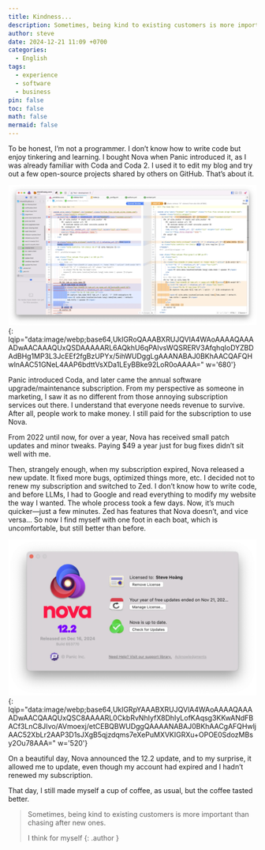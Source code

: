 ```yaml
---
title: Kindness...
description: Sometimes, being kind to existing customers is more important than chasing after new ones.
author: steve
date: 2024-12-21 11:09 +0700
categories:
  - English
tags:
  - experience
  - software
  - business
pin: false
toc: false
math: false
mermaid: false
---
```

To be honest, I’m not a programmer. I don’t know how to write code but enjoy tinkering and learning. I bought Nova when Panic introduced it, as I was already familiar with Coda and Coda 2. I used it to edit my blog and try out a few open-source projects shared by others on GitHub. That’s about it.

![Nova workspace](/assets/img/post/nova-workspace.webp "Nova workspace"){: lqip="data:image/webp;base64,UklGRoQAAABXRUJQVlA4WAoAAAAQAAAADwAACAAAQUxQSDAAAAARL6AQkhU6qPAIvsWQSRERV3AfqhqIoDYZBDAdBHg1MP3L3JcEEf2fgBzUPYx/5ihWUDggLgAAANABAJ0BKhAACQAFQHwlnAAC51GNeL4AAP6bdttVsXDa1LEyBBke92LoR0oAAAA=" w='680'}

Panic introduced Coda, and later came the annual software upgrade/maintenance subscription. From my perspective as someone in marketing, I saw it as no different from those annoying subscription services out there. I understand that everyone needs revenue to survive. After all, people work to make money. I still paid for the subscription to use Nova.

From 2022 until now, for over a year, Nova has received small patch updates and minor tweaks. Paying $49 a year just for bug fixes didn’t sit well with me.

Then, strangely enough, when my subscription expired, Nova released a new update. It fixed more bugs, optimized things more, etc. I decided not to renew my subscription and switched to Zed. I don’t know how to write code, and before LLMs, I had to Google and read everything to modify my website the way I wanted. The whole process took a few days. Now, it’s much quicker—just a few minutes. Zed has features that Nova doesn’t, and vice versa... So now I find myself with one foot in each boat, which is uncomfortable, but still better than before.

![Nova update 12.2](/assets/img/post/nova-update.webp "Nova update 12.2"){: lqip="data:image/webp;base64,UklGRpYAAABXRUJQVlA4WAoAAAAQAAAADwAACQAAQUxQSC8AAAARL0CkbRvNhIyfX8DhIyLofKAqsg3KKwANdFBACf3LnC8JIvo/AVmoexj/etCEBQBWUDggQAAAANABAJ0BKhAACgAFQHwljAAC52XbLr2AAP3D1sJXgB5qjzdqms7eXePuMXVKIGRXu+OPOE0SdozMBsy2Ou78AAA=" w='520'}

On a beautiful day, Nova announced the 12.2 update, and to my surprise, it allowed me to update, even though my account had expired and I hadn’t renewed my subscription.

That day, I still made myself a cup of coffee, as usual, but the coffee tasted better.

> Sometimes, being kind to existing customers is more important than chasing after new ones.
>
> I think for myself
{: .author }